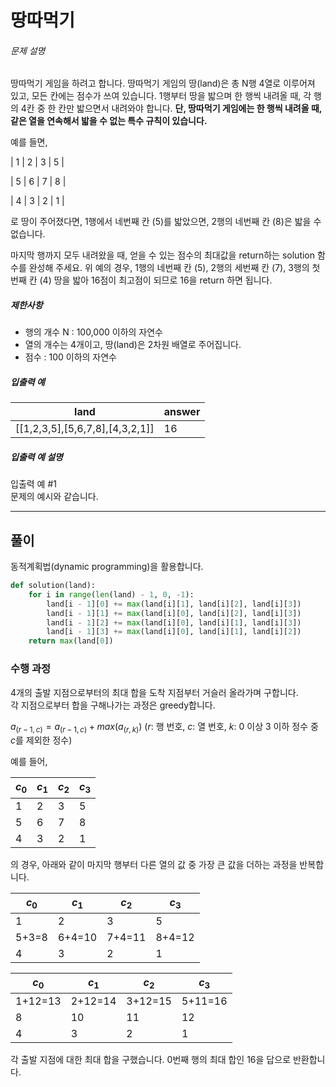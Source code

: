 # 땅따먹기
<div class="guide-section-description">
      <h6 class="guide-section-title">문제 설명</h6>
      <div class="markdown solarized-dark"><p>땅따먹기 게임을 하려고 합니다. 땅따먹기 게임의 땅(land)은 총 N행 4열로 이루어져 있고, 모든 칸에는 점수가 쓰여 있습니다. 1행부터 땅을 밟으며 한 행씩 내려올 때, 각 행의 4칸 중 한 칸만 밟으면서 내려와야 합니다. <strong>단, 땅따먹기 게임에는 한 행씩 내려올 때, 같은 열을 연속해서 밟을 수 없는 특수 규칙이 있습니다.</strong> </p>

<p>예를 들면, </p>

<p>| 1 | 2 | 3 | 5 |</p>

<p>| 5 | 6 | 7 | 8 |</p>

<p>| 4 | 3 | 2 | 1 |</p>

<p>로 땅이 주어졌다면, 1행에서 네번째 칸 (5)를 밟았으면, 2행의 네번째 칸 (8)은 밟을 수 없습니다. </p>

<p>마지막 행까지 모두 내려왔을 때, 얻을 수 있는 점수의 최대값을 return하는 solution 함수를 완성해 주세요. 위 예의 경우, 1행의 네번째 칸 (5), 2행의 세번째 칸 (7), 3행의 첫번째 칸 (4) 땅을 밟아 16점이 최고점이 되므로 16을 return 하면 됩니다.</p>

<h5>제한사항</h5>

<ul>
<li>행의 개수 N : 100,000 이하의 자연수</li>
<li>열의 개수는 4개이고, 땅(land)은 2차원 배열로 주어집니다.</li>
<li>점수 : 100 이하의 자연수</li>
</ul>

<h5>입출력 예</h5>
<table class="table">
        <thead><tr>
<th>land</th>
<th>answer</th>
</tr>
</thead>
        <tbody><tr>
<td>[[1,2,3,5],[5,6,7,8],[4,3,2,1]]</td>
<td>16</td>
</tr>
</tbody>
      </table>
<h5>입출력 예 설명</h5>

<p>입출력 예 #1<br>
문제의 예시와 같습니다.</p>
</div>
    </div>

***

## 풀이

동적계획법(dynamic programming)을 활용합니다.

```Python
def solution(land):
    for i in range(len(land) - 1, 0, -1):
        land[i - 1][0] += max(land[i][1], land[i][2], land[i][3])
        land[i - 1][1] += max(land[i][0], land[i][2], land[i][3])
        land[i - 1][2] += max(land[i][0], land[i][1], land[i][3])
        land[i - 1][3] += max(land[i][0], land[i][1], land[i][2])
    return max(land[0])
```

### 수행 과정
4개의 출발 지점으로부터의 최대 합을 도착 지점부터 거슬러 올라가며 구합니다.  
각 지점으로부터 합을 구해나가는 과정은 greedy합니다.

$a_{(r-1, c)}=a_{(r-1, c)} + max(a_{(r, k)})$
($r$: 행 번호, $c$: 열 번호, $k$: 0 이상 3 이하 정수 중 $c$를 제외한 정수)

예를 들어,

| $c_{0}$ | $c_{1}$ | $c_{2}$ | $c_{3}$ |
|---|---|---|---|
| 1 | 2 | 3 | 5 |
| 5 | 6 | 7 | 8 |
| 4 | 3 | 2 | 1 |

의 경우, 아래와 같이 마지막 행부터 다른 열의 값 중 가장 큰 값을 더하는 과정을 반복합니다.

| $c_{0}$ | $c_{1}$ | $c_{2}$ | $c_{3}$ |
|---|---|---|---|
| 1 | 2 | 3 | 5 |
| 5+3=8 | 6+4=10 | 7+4=11 | 8+4=12 |
| 4 | 3 | 2 | 1 |

| $c_{0}$ | $c_{1}$ | $c_{2}$ | $c_{3}$ |
|---|---|---|---|
| 1+12=13 | 2+12=14 | 3+12=15 | 5+11=16 |
| 8 | 10 | 11 | 12 |
| 4 | 3 | 2 | 1 |

각 출발 지점에 대한 최대 합을 구했습니다. 0번째 행의 최대 합인 16을 답으로 반환합니다.
